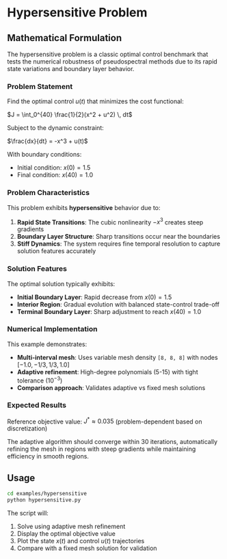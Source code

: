 # Hypersensitive Problem

## Mathematical Formulation

The hypersensitive problem is a classic optimal control benchmark that tests the numerical robustness of pseudospectral methods due to its rapid state variations and boundary layer behavior.

### Problem Statement

Find the optimal control $u(t)$ that minimizes the cost functional:

$J = \int_0^{40} \frac{1}{2}(x^2 + u^2) \, dt$

Subject to the dynamic constraint:

$\frac{dx}{dt} = -x^3 + u(t)$

With boundary conditions:
- Initial condition: $x(0) = 1.5$
- Final condition: $x(40) = 1.0$

### Problem Characteristics

This problem exhibits **hypersensitive** behavior due to:

1. **Rapid State Transitions**: The cubic nonlinearity $-x^3$ creates steep gradients
2. **Boundary Layer Structure**: Sharp transitions occur near the boundaries
3. **Stiff Dynamics**: The system requires fine temporal resolution to capture solution features accurately

### Solution Features

The optimal solution typically exhibits:
- **Initial Boundary Layer**: Rapid decrease from $x(0) = 1.5$
- **Interior Region**: Gradual evolution with balanced state-control trade-off
- **Terminal Boundary Layer**: Sharp adjustment to reach $x(40) = 1.0$

### Numerical Implementation

This example demonstrates:
- **Multi-interval mesh**: Uses variable mesh density `[8, 8, 8]` with nodes $[-1.0, -1/3, 1/3, 1.0]$
- **Adaptive refinement**: High-degree polynomials (5-15) with tight tolerance ($10^{-3}$)
- **Comparison approach**: Validates adaptive vs fixed mesh solutions

### Expected Results

Reference objective value: $J^* \approx 0.035$ (problem-dependent based on discretization)

The adaptive algorithm should converge within 30 iterations, automatically refining the mesh in regions with steep gradients while maintaining efficiency in smooth regions.

## Usage

```bash
cd examples/hypersensitive
python hypersensitive.py
```

The script will:
1. Solve using adaptive mesh refinement
2. Display the optimal objective value
3. Plot the state $x(t)$ and control $u(t)$ trajectories
4. Compare with a fixed mesh solution for validation
